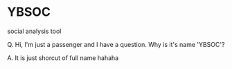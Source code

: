 YBSOC
=====

social analysis tool


Q. Hi, I'm just a passenger and I have a question. Why is it's name 'YBSOC'?

A. It is just shorcut of full name hahaha
